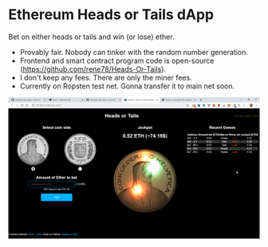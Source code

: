 # Ethereum Heads or Tails dApp
Bet on either heads or tails and win (or lose) ether.
* Provably fair. Nobody can tinker with the random number generation.
* Frontend and smart contract program code is open-source (https://github.com/rene78/Heads-Or-Tails).
* I don't keep any fees. There are only the miner fees.
* Currently on Ropsten test net. Gonna transfer it to main net soon.

![How to use][gif]

[gif]: img/dapp-frontend.gif "How to use"
